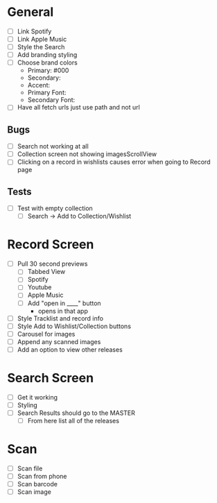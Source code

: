 # General
- [ ] Link Spotify
- [ ] Link Apple Music
- [ ] Style the Search
- [ ] Add branding styling
- [ ] Choose brand colors
  - Primary: #000
  - Secondary: 
  - Accent: 
  - Primary Font: 
  - Secondary Font: 
- [ ] Have all fetch urls just use path and not url

## Bugs
- [ ] Search not working at all
- [ ] Collection screen not showing imagesScrollView
- [ ] Clicking on a record in wishlists causes error when going to Record page
## Tests
- [ ] Test with empty collection
  - [ ] Search -> Add to Collection/Wishlist

# Record Screen
- [ ] Pull 30 second previews   
  - [ ] Tabbed View  
  - [ ] Spotify
  - [ ] Youtube
  - [ ] Apple Music
  - [ ] Add "open in ____" button
    - opens in that app 
- [ ] Style Tracklist and record info
- [ ] Style Add to Wishlist/Collection buttons
- [ ] Carousel for images
- [ ] Append any scanned images
- [ ] Add an option to view other releases

# Search Screen
- [ ] Get it working
- [ ] Styling
- [ ] Search Results should go to the MASTER
  - [ ] From here list all of the releases
# Scan
- [ ] Scan file
- [ ] Scan from phone
- [ ] Scan barcode
- [ ] Scan image